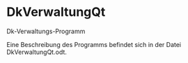 # DkVerwaltungQt
Dk-Verwaltungs-Programm

Eine Beschreibung des Programms befindet sich in der Datei DkVerwaltungQt.odt.
